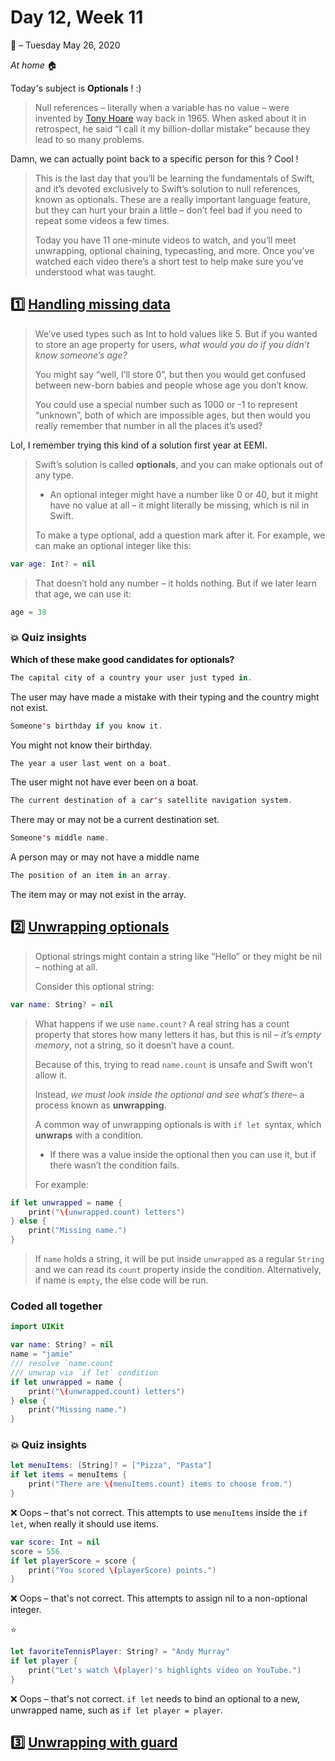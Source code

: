 # Day 12, Week 11
:calendar: – Tuesday May 26, 2020

*At home* :house:

Today's subject is **Optionals** ! :)

>Null references – literally when a variable has no value – were invented by [Tony Hoare](https://en.wikipedia.org/wiki/Tony_Hoare) way back in 1965. When asked about it in retrospect, he said “I call it my billion-dollar mistake” because they lead to so many problems.

Damn, we can actually point back to a specific person for this ? Cool !

>This is the last day that you’ll be learning the fundamentals of Swift, and it’s devoted exclusively to Swift’s solution to null references, known as optionals. These are a really important language feature, but they can hurt your brain a little – don’t feel bad if you need to repeat some videos a few times.
>
>Today you have 11 one-minute videos to watch, and you’ll meet unwrapping, optional chaining, typecasting, and more. Once you’ve watched each video there’s a short test to help make sure you’ve understood what was taught.

## :one:  [Handling missing data](https://www.hackingwithswift.com/sixty/10/1/handling-missing-data) 

>We’ve used types such as Int to hold values like 5. But if you wanted to store an age property for users, *what would you do if you didn’t know someone’s age?*
>
>You might say “well, I’ll store 0”, but then you would get confused between new-born babies and people whose age you don’t know. 
>
>You could use a special number such as 1000 or -1 to represent “unknown”, both of which are impossible ages, but then would you really remember that number in all the places it’s used?

Lol, I remember trying this kind of a solution first year at EEMI.

>Swift’s solution is called **optionals**, and you can make optionals out of any type. 
>* An optional integer might have a number like 0 or 40, but it might have no value at all – it might literally be missing, which is nil in Swift.
>
>To make a type optional, add a question mark after it. For example, we can make an optional integer like this:

```swift
var age: Int? = nil
```

>That doesn’t hold any number – it holds nothing. But if we later learn that age, we can use it:

```swift
age = 38
```

### :boom: Quiz insights

**Which of these make good candidates for optionals?**

```swift
The capital city of a country your user just typed in.
```
The user may have made a mistake with their typing and the country might not exist.

```swift
Someone's birthday if you know it.
```
You might not know their birthday.

```swift
The year a user last went on a boat.
```
The user might not have ever been on a boat.

```swift
The current destination of a car's satellite navigation system.
```
There may or may not be a current destination set.

```swift
Someone's middle name.
```
A person may or may not have a middle name

```swift
The position of an item in an array.
```
The item may or may not exist in the array.

## :two:  [Unwrapping optionals](https://www.hackingwithswift.com/sixty/10/2/unwrapping-optionals) 

>Optional strings might contain a string like “Hello” or they might be nil – nothing at all.
>
>Consider this optional string:

```swift
var name: String? = nil
```

>What happens if we use `name.count?` A real string has a count property that stores how many letters it has, but this is nil – *it’s empty memory*, not a string, so it doesn’t have a count.
>
>Because of this, trying to read `name.count` is unsafe and Swift won’t allow it. 
>
>Instead, *we must look inside the optional and see what’s there*– a process known as **unwrapping**.
>
>A common way of unwrapping optionals is with `if let `syntax, which **unwraps** with a condition. 
>* If there was a value inside the optional then you can use it, but if there wasn’t the condition fails.
>
>For example:

```swift
if let unwrapped = name {
    print("\(unwrapped.count) letters")
} else {
    print("Missing name.")
}
```

>If `name` holds a string, it will be put inside `unwrapped` as a regular `String` and we can read its `count` property inside the condition. Alternatively, if name is `empty`, the else code will be run.

### Coded all together

```swift
import UIKit

var name: String? = nil
name = "jamie"
/// resolve `name.count
/// unwrap via `if let` condition
if let unwrapped = name {
    print("\(unwrapped.count) letters")
} else {
    print("Missing name.")
}
```

### :boom: Quiz insights

```swift
let menuItems: [String]? = ["Pizza", "Pasta"]
if let items = menuItems {
	print("There are \(menuItems.count) items to choose from.")
}
```
:x: Oops – that's not correct. This attempts to use `menuItems` inside the `if let`, when really it should use items.

```swift
var score: Int = nil
score = 556
if let playerScore = score {
	print("You scored \(playerScore) points.")
}
```
:x: Oops – that's not correct. This attempts to assign nil to a non-optional integer.

:star:

```swift
let favoriteTennisPlayer: String? = "Andy Murray"
if let player {
	print("Let's watch \(player)'s highlights video on YouTube.")
}
```
:x: Oops – that's not correct. `if let` needs to bind an optional to a new, unwrapped name, such as `if let player = player`.

## :three:  [Unwrapping with guard](https://www.hackingwithswift.com/sixty/10/3/unwrapping-with-guard) 

